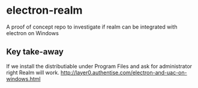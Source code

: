 # electron-realm 
A proof of concept repo to investigate if realm can be integrated with electron on Windows

## Key take-away
If we install the distributiable under Program Files and ask for administrator right Realm will work.
http://layer0.authentise.com/electron-and-uac-on-windows.html
